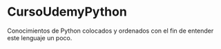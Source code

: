 # CursoUdemyPython
Conocimientos de Python colocados y ordenados con el fin de entender este lenguaje un poco. 
